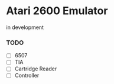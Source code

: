 # Atari 2600 Emulator
in development

### TODO
- [ ] 6507
- [ ] TIA
- [ ] Cartridge Reader
- [ ] Controller